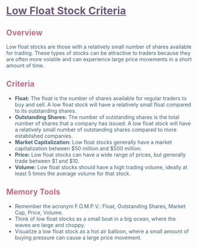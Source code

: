 <h1 style="color:#6C5B7B; text-decoration:underline;">Low Float Stock Criteria</h1>

<h2 style="color:#C06C84;">Overview</h2>

<p style="color:#3E606F;">Low float stocks are those with a relatively small number of shares available for trading. These types of stocks can be attractive to traders because they are often more volatile and can experience large price movements in a short amount of time.</p>

<h2 style="color:#C06C84;">Criteria</h2>

<ul style="color:#3E606F;">
  <li><strong>Float:</strong> The float is the number of shares available for regular traders to buy and sell. A low float stock will have a relatively small float compared to its outstanding shares.</li>
  <li><strong>Outstanding Shares:</strong> The number of outstanding shares is the total number of shares that a company has issued. A low float stock will have a relatively small number of outstanding shares compared to more established companies.</li>
  <li><strong>Market Capitalization:</strong> Low float stocks generally have a market capitalization between $50 million and $500 million.</li>
  <li><strong>Price:</strong> Low float stocks can have a wide range of prices, but generally trade between $1 and $10.</li>
  <li><strong>Volume:</strong> Low float stocks should have a high trading volume, ideally at least 5 times the average volume for that stock.</li>
</ul>

<h2 style="color:#C06C84;">Memory Tools</h2>

<ul style="color:#3E606F;">
  <li>Remember the acronym F.O.M.P.V.: Float, Outstanding Shares, Market Cap, Price, Volume.</li>
  <li>Think of low float stocks as a small boat in a big ocean, where the waves are large and choppy.</li>
  <li>Visualize a low float stock as a hot air balloon, where a small amount of buying pressure can cause a large price movement.</li>
</ul>
